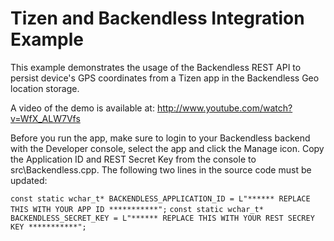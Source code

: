 Tizen and Backendless Integration Example
=========================================
This example demonstrates the usage of the Backendless REST API to persist device's GPS coordinates from a Tizen app in the Backendless Geo location storage.

A video of the demo is available at: http://www.youtube.com/watch?v=WfX_ALW7Vfs

Before you run the app, make sure to login to your Backendless backend with the Developer console, select the app and click the Manage icon. Copy the Application ID and REST Secret Key from the console to src\Backendless.cpp.  The following two lines in the source code must be updated:

`const static wchar_t* BACKENDLESS_APPLICATION_ID = L"****** REPLACE THIS WITH YOUR APP ID ***********";`
`const static wchar_t* BACKENDLESS_SECRET_KEY = L"****** REPLACE THIS WITH YOUR REST SECREY KEY ***********";`
